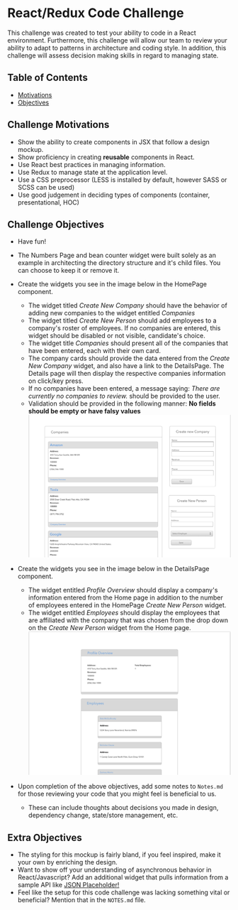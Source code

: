 # React/Redux Code Challenge
This challenge was created to test your ability to code in a React environment. 
Furthermore, this challenge will allow our team to review your ability to adapt to patterns in 
architecture and coding style. In addition, this challenge will assess decision making skills in 
regard to managing state.

## Table of Contents
- [Motivations](#challenge-motivations)
- [Objectives](#challenge-objectives)

## Challenge Motivations
- Show the ability to create components in JSX that follow a design mockup.
- Show proficiency in creating **reusable** components in React.
- Use React best practices in managing information.
- Use Redux to manage state at the application level.
- Use a CSS preprocessor (LESS is installed by default, however SASS or SCSS can be used)
- Use good judgement in deciding types of components (container, presentational, HOC)

## Challenge Objectives
- Have fun!
- The Numbers Page and bean counter widget were built solely as an example in architecting the directory structure and it's child files.
You can choose to keep it or remove it. 

- Create the widgets you see in the image below in the HomePage component. 
    - The widget titled _Create New Company_ should have the behavior of adding new companies to the widget entitled _Companies_
    - The widget titled _Create New Person_ should add employees to a company's roster of employees. If no companies are entered, this widget should be disabled or not visible, candidate's choice.
    - The widget title _Companies_ should present all of the companies that have been entered, each with their own card.
    - The company cards should provide the data entered from the _Create New Company_ widget, and also have a link to the DetailsPage.
    The Details page will then display the respective companies information on click/key press.
    - If no companies have been entered, a message saying: _There are currently no companies to review._ should be provided to the user.
    - Validation should be provided in the following manner: **No fields should be empty or have falsy values**
![alt text](./public/HomePage.png "Home Page preview")

- Create the widgets you see in the image below in the DetailsPage component.
    - The widget entitled _Profile Overview_ should display a company's information entered from the Home page in addition to the number of employees entered in the HomePage _Create New Person_ widget. 
    - The widget entitled _Employees_ should display the employees that are affiliated with the company that was chosen from the drop down on the _Create New Person_ widget from the Home page. 
![alt text](./public/DetailsPage.png "Details Page preview")
- Upon completion of the above objectives, add some notes to `Notes.md` for those reviewing your code that you might feel is beneficial to us.
    - These can include thoughts about decisions you made in design, dependency change, state/store management, etc.
## Extra Objectives
- The styling for this mockup is fairly bland, if you feel inspired, make it your own by enriching the design.
- Want to show off your understanding of asynchronous behavior in React/Javascript? 
Add an additional widget that pulls information from a sample API like [JSON Placeholder!](https://jsonplaceholder.typicode.com/)
- Feel like the setup for this code challenge was lacking something vital or beneficial? Mention that in the `NOTES.md` file.
